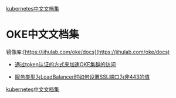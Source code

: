 [kubernetes中文文档集](./k8s-docs/README.md)

# OKE中文文档集

镜像库:[https://jihulab.com/oke/docs](https://jihulab.com/oke/docs)



- [通过token认证的方式来加速OKE集群的访问](./通过token认证的方式来加速OKE集群的访问/README.md)

- [服务类型为LoadBalancer时如何设置SSL端口为非443的值](./服务类型为LoadBalancer时如何设置SSL端口为非443的值/README.md)



[kubernetes中文文档集](./k8s-docs/README.md)
